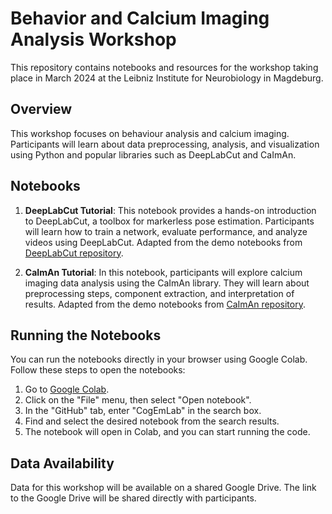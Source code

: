 # Behavior and Calcium Imaging Analysis Workshop

This repository contains notebooks and resources for the workshop taking place in March 2024 at the Leibniz Institute for Neurobiology in Magdeburg.

## Overview

This workshop focuses on behaviour analysis and calcium imaging. Participants will learn about data preprocessing, analysis, and visualization using Python and popular libraries such as DeepLabCut and CaImAn.

## Notebooks

1. **DeepLabCut Tutorial**: This notebook provides a hands-on introduction to DeepLabCut, a toolbox for markerless pose estimation. Participants will learn how to train a network, evaluate performance, and analyze videos using DeepLabCut. Adapted from the demo notebooks from [DeepLabCut repository](https://github.com/DeepLabCut/DeepLabCut).

2. **CaImAn Tutorial**: In this notebook, participants will explore calcium imaging data analysis using the CaImAn library. They will learn about preprocessing steps, component extraction, and interpretation of results. Adapted from the demo notebooks from [CaImAn repository](https://github.com/flatironinstitute/CaImAn).

## Running the Notebooks

You can run the notebooks directly in your browser using Google Colab. Follow these steps to open the notebooks:

1. Go to [Google Colab](https://colab.research.google.com/).
2. Click on the "File" menu, then select "Open notebook".
3. In the "GitHub" tab, enter "CogEmLab" in the search box.
4. Find and select the desired notebook from the search results.
5. The notebook will open in Colab, and you can start running the code.

## Data Availability

Data for this workshop will be available on a shared Google Drive. The link to the Google Drive will be shared directly with participants.
